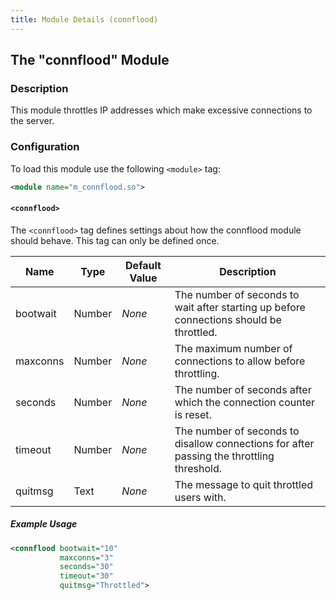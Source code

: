 ```yaml
---
title: Module Details (connflood)
---
```


## The "connflood" Module

### Description

This module throttles IP addresses which make excessive connections to the server.

### Configuration

To load this module use the following `<module>` tag:

```xml
<module name="m_connflood.so">
```

#### `<connflood>`

The `<connflood>` tag defines settings about how the connflood module should behave. This tag can only be defined once.

Name     | Type   | Default Value | Description
-------- | ------ | ------------- | -----------
bootwait | Number | *None*        | The number of seconds to wait after starting up before connections should be throttled.
maxconns | Number | *None*        | The maximum number of connections to allow before throttling.
seconds  | Number | *None*        | The number of seconds after which the connection counter is reset.
timeout  | Number | *None*        | The number of seconds to disallow connections for after passing the throttling threshold.
quitmsg  | Text   | *None*        | The message to quit throttled users with.

##### Example Usage

```xml
<connflood bootwait="10"
           maxconns="3"
           seconds="30"
           timeout="30"
           quitmsg="Throttled">
```
